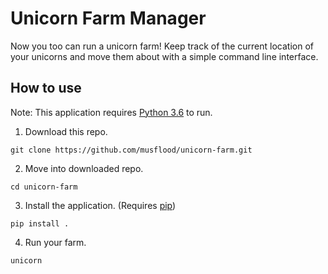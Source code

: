 # Unicorn Farm Manager

Now you too can run a unicorn farm! Keep track of the current location of your unicorns and move them about with a simple command line interface.

## How to use
Note: This application requires [Python 3.6](https://www.python.org/downloads/) to run.

 1. Download this repo.
 ```
 git clone https://github.com/musflood/unicorn-farm.git
 ```
 2. Move into downloaded repo.
 ```
 cd unicorn-farm
 ```
 3. Install the application. (Requires [pip](https://pip.pypa.io/en/stable/installing/))
 ```
 pip install .
 ```
 4. Run your farm.
 ```
 unicorn
 ```